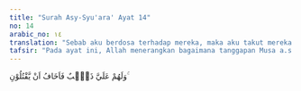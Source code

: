 ```yaml
---
title: "Surah Asy-Syu'ara' Ayat 14"
no: 14
arabic_no: ١٤
translation: "Sebab aku berdosa terhadap mereka, maka aku takut mereka akan membunuhku.”"
tafsir: "Pada ayat ini, Allah menerangkan bagaimana tanggapan Musa a.s. terhadap perintah Tuhannya. Musa a.s. menyadari sepenuhnya bahwa dia harus melaksanakan perintah Allah karena merupakan tugasnya sebagai rasul. Akan tetapi, Musa a.s. membayangkan bagaimana kaum Fir'aun itu telah tersesat dari jalan yang benar. Ia juga tahu bagaimana keras dan kasarnya sikap mereka terhadap orang yang menentang kepercayaan mereka, sedangkan dia sendiri merasa sebagai seorang yang lemah tak berdaya. Musa merasa sangat khawatir kalau kaum Fir'aun itu menuduhnya sebagai seorang pembohong dan pendusta. Apalagi jika terjadi perdebatan yang sengit dengan Fir'aun dan kaumnya, Musa yang tidak begitu fasih lidahnya akan menjadi gugup dalam memberikan alasan yang tepat dan kuat, sehingga menjadi sempitlah dadanya ketika menghadapi mereka. \n\nMusa mengadukan semua yang dirasakannya kepada Allah dan memohon agar Dia mengangkat Harun a.s., saudaranya, menjadi rasul untuk membantu dan menolongnya. Harun adalah seorang yang fasih lidahnya dan pandai mengungkapkan apa yang ada dalam hatinya dengan bahasa yang baik dan menarik. Hal ini disebutkan pula pada ayat lain:\n\nDia (Musa) berkata, \"Ya Tuhanku, lapangkanlah dadaku, dan mudahkanlah untukku urusanku, dan lepaskanlah kekakuan dari lidahku, agar mereka mengerti perkataanku, dan jadikanlah untukku seorang pembantu dari keluargaku, (yaitu) Harun, saudaraku, teguhkanlah kekuatanku dengan (adanya) dia, dan jadikanlah dia teman dalam urusanku. (thaha/20: 25-32).\n\nDemikian pula disebutkan dalam firman-Nya yang lain yaitu:\n\nDan saudaraku Harun, dia lebih fasih lidahnya daripada aku, maka utuslah dia bersamaku sebagai pembantuku untuk membenarkan (perkataan)ku; sungguh, aku takut mereka akan mendustakanku.\" (al-Qasas/28: 34).\n\nMusa merasa khawatir kalau dia menghadapi Fir'aun dan kaumnya seorang diri karena pernah membunuh seorang Qibthi (penduduk Mesir asli) dengan tidak sengaja. Hal itu terjadi ketika Musa melihat perkelahian yang terjadi antara orang Qibthi itu dengan seorang Bani Israil. Ia berniat membantu anggota kaumnya tersebut dan memukul orang Qibthi itu dengan kuat sehingga jatuh dan langsung meninggal. Musa khawatir akan dibunuh oleh kaum Fir'aun karena peristiwa tersebut, sehingga dia tidak dapat menyampaikan dakwahnya. Akan tetapi, seandainya Harun di sampingnya dan dia mati terbunuh, maka saudaranya itu dapat melanjutkan risalahnya. Jadi permintaan Musa supaya Harun diangkat menjadi rasul untuk membantunya bukan karena ia takut mati dalam menyampaikan dakwah dan risalahnya, tetapi agar dakwah dan risalahnya itu jangan terhenti kalau dia meninggal, karena dilanjutkan oleh saudaranya, Harun."
---
```

وَلَهُمْ عَلَيَّ ذَنْۢبٌ فَاَخَافُ اَنْ يَّقْتُلُوْنِ  ۚ